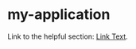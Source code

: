 # my-application

Link to the helpful section: [Link Text](https://docs.github.com/en/get-started/writing-on-github/getting-started-with-writing-and-formatting-on-github/basic-writing-and-formatting-syntax).
